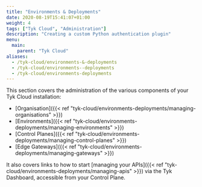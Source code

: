 ```yaml
---
title: "Environments & Deployments"
date: 2020-08-19T15:41:07+01:00
weight: 4
tags: ["Tyk Cloud", "Administration"]
description: "Creating a custom Python authentication plugin"
menu:
  main:
    parent: "Tyk Cloud"
aliases:
  - /tyk-cloud/environments-&-deployments
  - /tyk-cloud/environments--deployments
  - /tyk-cloud/environments-deployments
---
```


This section covers the administration of the various components of your Tyk Cloud installation:

* [Organisation]({{< ref "tyk-cloud/environments-deployments/managing-organisations" >}})
* [Environments]({{< ref "tyk-cloud/environments-deployments/managing-environments" >}})
* [Control Planes]({{< ref "tyk-cloud/environments-deployments/managing-control-planes" >}})
* [Edge Gateways]({{< ref "tyk-cloud/environments-deployments/managing-gateways" >}})

It also covers links to how to start [managing your APIs]({{< ref "tyk-cloud/environments-deployments/managing-apis" >}}) via the Tyk Dashboard, accessible from your Control Plane.
